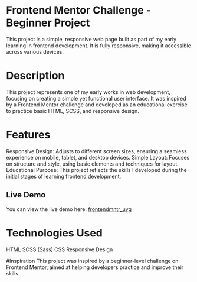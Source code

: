 
# Frontend Mentor Challenge - Beginner Project
This project is a simple, responsive web page built as part of my early learning in frontend development. It is fully responsive, making it accessible across various devices.

# Description
This project represents one of my early works in web development, focusing on creating a simple yet functional user interface. It was inspired by a Frontend Mentor challenge and developed as an educational exercise to practice basic HTML, SCSS, and responsive design.

# Features
Responsive Design: Adjusts to different screen sizes, ensuring a seamless experience on mobile, tablet, and desktop devices.
Simple Layout: Focuses on structure and style, using basic elements and techniques for layout.
Educational Purpose: This project reflects the skills I developed during the initial stages of learning frontend development.


## Live Demo
You can view the live demo here: [frontendmntr_uyg](https://dicle-123.github.io/frontendmntr_uyg/)


# Technologies Used
HTML
SCSS (Sass)
CSS
Responsive Design

#Inspiration
This project was inspired by a beginner-level challenge on Frontend Mentor, aimed at helping developers practice and improve their skills.
